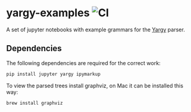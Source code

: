 
# yargy-examples ![CI](https://github.com/natasha/yargy-examples/workflows/CI/badge.svg)

A set of jupyter notebooks with example grammars for the [Yargy](https://github.com/natasha/yargy) parser.


## Dependencies

The following dependencies are required for the correct work:

```bash
pip install jupyter yargy ipymarkup
```

To view the parsed trees install graphviz, on Mac it can be installed this way:

```bash
brew install graphviz
```
